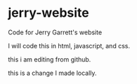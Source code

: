# jerry-website
Code for Jerry Garrett's website

I will code this in html, javascript, and css.

this i am editing from github.

this is a change I made locally.
